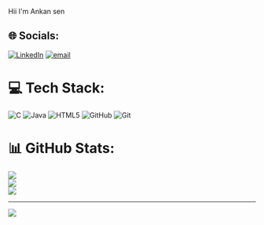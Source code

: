 Hii I'm Ankan sen
## 🌐 Socials:
[![LinkedIn](https://img.shields.io/badge/LinkedIn-%230077B5.svg?logo=linkedin&logoColor=white)](https://linkedin.com/in/https://www.linkedin.com/in/ankan-sen-2725b9325) [![email](https://img.shields.io/badge/Email-D14836?logo=gmail&logoColor=white)](mailto:ankansen703@gmail.com) 

# 💻 Tech Stack:
![C](https://img.shields.io/badge/c-%2300599C.svg?style=for-the-badge&logo=c&logoColor=white) ![Java](https://img.shields.io/badge/java-%23ED8B00.svg?style=for-the-badge&logo=openjdk&logoColor=white) ![HTML5](https://img.shields.io/badge/html5-%23E34F26.svg?style=for-the-badge&logo=html5&logoColor=white) ![GitHub](https://img.shields.io/badge/github-%23121011.svg?style=for-the-badge&logo=github&logoColor=white) ![Git](https://img.shields.io/badge/git-%23F05033.svg?style=for-the-badge&logo=git&logoColor=white)
# 📊 GitHub Stats:
![](https://github-readme-stats.vercel.app/api?username=AnkanXcoder&theme=dark&hide_border=false&include_all_commits=false&count_private=false)<br/>
![](https://github-readme-streak-stats.herokuapp.com/?user=AnkanXcoder&theme=dark&hide_border=false)<br/>
![](https://github-readme-stats.vercel.app/api/top-langs/?username=AnkanXcoder&theme=dark&hide_border=false&include_all_commits=false&count_private=false&layout=compact)

---
[![](https://visitcount.itsvg.in/api?id=AnkanXcoder&icon=0&color=0)](https://visitcount.itsvg.in)

<!-- Proudly created with GPRM ( https://gprm.itsvg.in ) -->

